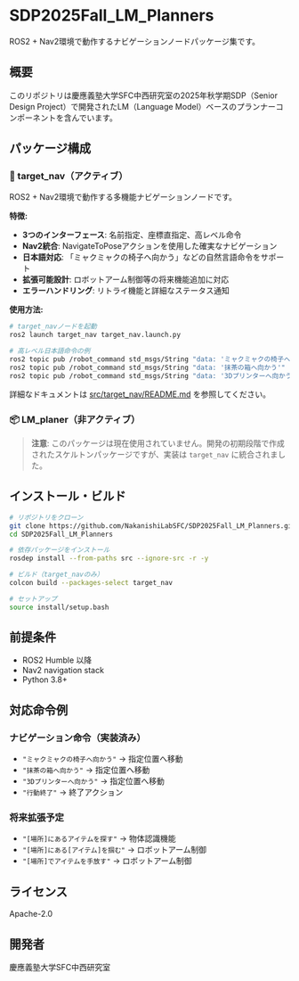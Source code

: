 # SDP2025Fall_LM_Planners

ROS2 + Nav2環境で動作するナビゲーションノードパッケージ集です。

## 概要

このリポジトリは慶應義塾大学SFC中西研究室の2025年秋学期SDP（Senior Design Project）で開発されたLM（Language Model）ベースのプランナーコンポーネントを含んでいます。

## パッケージ構成

### 🚀 target_nav（アクティブ）
ROS2 + Nav2環境で動作する多機能ナビゲーションノードです。

**特徴:**
- **3つのインターフェース**: 名前指定、座標直指定、高レベル命令
- **Nav2統合**: NavigateToPoseアクションを使用した確実なナビゲーション
- **日本語対応**: 「ミャクミャクの椅子へ向かう」などの自然言語命令をサポート
- **拡張可能設計**: ロボットアーム制御等の将来機能追加に対応
- **エラーハンドリング**: リトライ機能と詳細なステータス通知

**使用方法:**
```bash
# target_navノードを起動
ros2 launch target_nav target_nav.launch.py

# 高レベル日本語命令の例
ros2 topic pub /robot_command std_msgs/String "data: 'ミャクミャクの椅子へ向かう'"
ros2 topic pub /robot_command std_msgs/String "data: '抹茶の箱へ向かう'"
ros2 topic pub /robot_command std_msgs/String "data: '3Dプリンターへ向かう'"
```

詳細なドキュメントは [src/target_nav/README.md](src/target_nav/README.md) を参照してください。

### 📦 LM_planer（非アクティブ）
> **注意**: このパッケージは現在使用されていません。開発の初期段階で作成されたスケルトンパッケージですが、実装は `target_nav` に統合されました。

## インストール・ビルド

```bash
# リポジトリをクローン
git clone https://github.com/NakanishiLabSFC/SDP2025Fall_LM_Planners.git
cd SDP2025Fall_LM_Planners

# 依存パッケージをインストール
rosdep install --from-paths src --ignore-src -r -y

# ビルド（target_navのみ）
colcon build --packages-select target_nav

# セットアップ
source install/setup.bash
```

## 前提条件

- ROS2 Humble 以降
- Nav2 navigation stack
- Python 3.8+

## 対応命令例

### ナビゲーション命令（実装済み）
- `"ミャクミャクの椅子へ向かう"` → 指定位置へ移動
- `"抹茶の箱へ向かう"` → 指定位置へ移動  
- `"3Dプリンターへ向かう"` → 指定位置へ移動
- `"行動終了"` → 終了アクション

### 将来拡張予定
- `"[場所]にあるアイテムを探す"` → 物体認識機能
- `"[場所]にある[アイテム]を掴む"` → ロボットアーム制御
- `"[場所]でアイテムを手放す"` → ロボットアーム制御

## ライセンス

Apache-2.0

## 開発者

慶應義塾大学SFC中西研究室